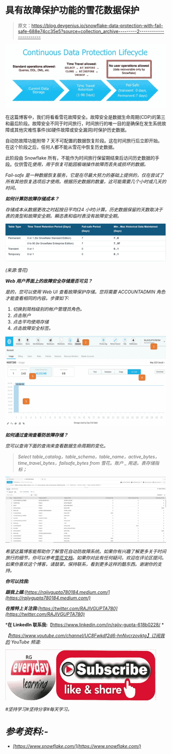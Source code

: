 # 具有故障保护功能的雪花数据保护

> 原文：<https://blog.devgenius.io/snowflake-data-protection-with-fail-safe-688e74cc35e5?source=collection_archive---------2----------------------->

![](img/51693c93f895e0c4cfa6c3c96a51bba1.png)

在这篇博客中，我们将看看雪花故障安全。故障安全是数据生命周期(CDP)的第三和最后阶段。故障安全不同于时间旅行，时间旅行的唯一目的是确保在发生系统故障或其他灾难性事件(如硬件故障或安全漏洞)时保护历史数据。

自动防故障功能附带 7 天不可配置的数据恢复阶段。这在时间旅行后立即开始。在这个阶段之后，任何人都不能从雪花中恢复历史数据。

此阶段由 Snowflake 所有，不能作为时间旅行保留期结束后访问历史数据的手段。仅供雪花*使用，用于恢复可能因极端操作故障而丢失或损坏的数据。*

*Fail-safe 是一种数据恢复服务，它是在尽最大努力的基础上提供的，仅在尝试了所有其他恢复选项后才使用。根据历史数据的数量，这可能需要几个小时或几天的时间。*

***如何计算防故障存储成本？***

*存储成本从数据更改之时起按日平均(24 小时)计算。历史数据保留的天数取决于表的类型和故障安全期。瞬态表和临时表没有故障安全期。*

*![](img/30fe7a011e67eb4960808c829aa54cac.png)*

*(来源:雪花)*

***Web 用户界面上的故障安全存储是否可见？***

*是的，您可以使用 Web UI 查看故障保护存储。您将需要 ACCOUNTADMIN 角色才能查看相同的内容。步骤如下:*

1.  *切换到简档级别的帐户管理员角色。*
2.  *点击账户*
3.  *点击平均使用存储*
4.  *点击故障安全标签。*

*![](img/d62dfccf5cee3a917b9f2e07056acbec.png)*

***如何通过查询查看防故障存储？***

*您可以查询下面的查询来查看数据生命周期的变化。*

> *Select table_catalog，table_schema，table_name，active_bytes，time_travel_bytes，failsafe_bytes from 雪花。账户 _ 用途。表存储指标；*

*![](img/b8e77c08202bc10eaed6d989098f2654.png)*

*希望这篇博客能帮助你了解雪花自动防故障系统。如果你有兴趣了解更多关于时间旅行的细节，你可以参考[雪花文档](https://docs.snowflake.com/en/user-guide/data-time-travel.html)。如果你对此有任何疑问，欢迎在评论区提问。如果你喜欢这个博客，请鼓掌。保持联系，看到更多这样的酷东西。谢谢你的支持。*

***你可以找我:***

***跟我上媒:**[https://rajivgupta780184.medium.com/](https://rajivgupta780184.medium.com/)*

***在推特上关注我:**[https://twitter.com/RAJIVGUPTA780](https://twitter.com/RAJIVGUPTA780)*

***在 LinkedIn 联系我:**【https://www.linkedin.com/in/rajiv-gupta-618b0228/ *

*【https://www.youtube.com/channel/UC8Fwkdf2d6-hnNvcrzovktg】订阅我的 YouTube 频道:*

*![](img/f5d39a229aefd3f4eb42587270bf2094.png)*

*#坚持学习#坚持分享#每天学习。*

# *参考资料:-*

*   *[https://www.snowflake.com/](https://www.snowflake.com/)*